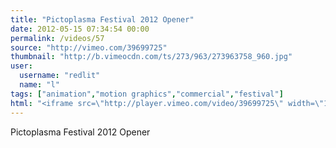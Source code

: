 ```yaml
---
title: "Pictoplasma Festival 2012 Opener"
date: 2012-05-15 07:34:54 00:00
permalink: /videos/57
source: "http://vimeo.com/39699725"
thumbnail: "http://b.vimeocdn.com/ts/273/963/273963758_960.jpg"
user:
  username: "redlit"
  name: "l"
tags: ["animation","motion graphics","commercial","festival"]
html: "<iframe src=\"http://player.vimeo.com/video/39699725\" width=\"1280\" height=\"640\" frameborder=\"0\" webkitAllowFullScreen mozallowfullscreen allowFullScreen></iframe>"
---
```


Pictoplasma Festival 2012 Opener